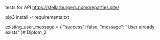 tests for API https://stellarburgers.nomoreparties.site/

pip3 install -r requirements.txt

existing_user_message = {
            "success": false,
             "message": "User already exists"
            }# Diplom_2
